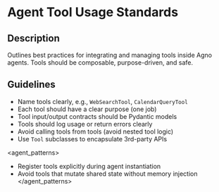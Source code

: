 # Agent Tool Usage Standards

## Description
Outlines best practices for integrating and managing tools inside Agno agents. Tools should be composable, purpose-driven, and safe.

## Guidelines
- Name tools clearly, e.g., `WebSearchTool`, `CalendarQueryTool`
- Each tool should have a clear purpose (one job)
- Tool input/output contracts should be Pydantic models
- Tools should log usage or return errors clearly
- Avoid calling tools from tools (avoid nested tool logic)
- Use `Tool` subclasses to encapsulate 3rd-party APIs

<agent_patterns>
- Register tools explicitly during agent instantiation
- Avoid tools that mutate shared state without memory injection
</agent_patterns>
